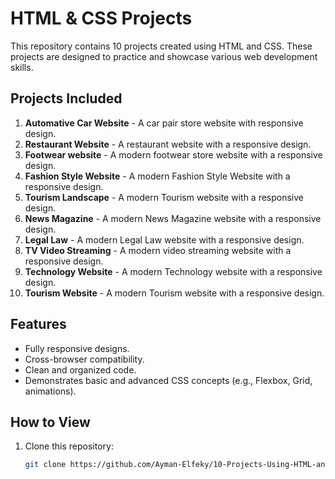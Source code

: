 # HTML & CSS Projects

This repository contains 10 projects created using HTML and CSS. These projects are designed to practice and showcase various web development skills.

## Projects Included
1. **Automative Car Website** - A car pair store website with responsive design.
2. **Restaurant Website** - A restaurant website with a responsive design.
3. **Footwear website** - A modern footwear store website with a responsive design.
4. **Fashion Style Website** - A modern Fashion Style Website with a responsive design.
5. **Tourism Landscape** - A modern Tourism website with a responsive design.
6. **News Magazine** - A modern News Magazine website with a responsive design.
7. **Legal Law** - A modern Legal Law website with a responsive design.
8. **TV Video Streaming** - A modern video streaming website with a responsive design.
9. **Technology Website** - A modern Technology website with a responsive design.
10. **Tourism Website** - A modern Tourism website with a responsive design.

## Features
- Fully responsive designs.
- Cross-browser compatibility.
- Clean and organized code.
- Demonstrates basic and advanced CSS concepts (e.g., Flexbox, Grid, animations).

## How to View
1. Clone this repository:
   ```bash
   git clone https://github.com/Ayman-Elfeky/10-Projects-Using-HTML-and-CSS.git
